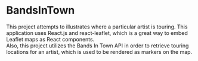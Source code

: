 # BandsInTown
This project attempts to illustrates where a particular artist is touring. 
This application uses React.js and react-leaflet, which is a great way to embed Leaflet 
maps as React components.    
Also, this project utilizes the Bands In Town API in order to retrieve touring locations for an artist, which is used to be rendered as markers on the map. 
